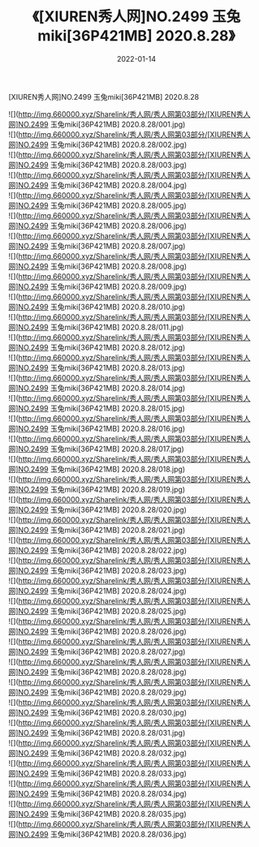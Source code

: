 ﻿---
layout: post
title:  《[XIUREN秀人网]NO.2499 玉兔miki[36P421MB] 2020.8.28》
date:   2022-01-14
img: http://img.660000.xyz/Sharelink/秀人网/秀人网第03部分/[XIUREN秀人网]NO.2499 玉兔miki[36P421MB] 2020.8.28/000.jpg
categories: [美女, 清纯, 唯美]
---

[XIUREN秀人网]NO.2499 玉兔miki[36P421MB] 2020.8.28

 ![](http://img.660000.xyz/Sharelink/秀人网/秀人网第03部分/[XIUREN秀人网]NO.2499 玉兔miki[36P421MB] 2020.8.28/001.jpg) <br>![](http://img.660000.xyz/Sharelink/秀人网/秀人网第03部分/[XIUREN秀人网]NO.2499 玉兔miki[36P421MB] 2020.8.28/002.jpg) <br>![](http://img.660000.xyz/Sharelink/秀人网/秀人网第03部分/[XIUREN秀人网]NO.2499 玉兔miki[36P421MB] 2020.8.28/003.jpg) <br>![](http://img.660000.xyz/Sharelink/秀人网/秀人网第03部分/[XIUREN秀人网]NO.2499 玉兔miki[36P421MB] 2020.8.28/004.jpg) <br>![](http://img.660000.xyz/Sharelink/秀人网/秀人网第03部分/[XIUREN秀人网]NO.2499 玉兔miki[36P421MB] 2020.8.28/005.jpg) <br>![](http://img.660000.xyz/Sharelink/秀人网/秀人网第03部分/[XIUREN秀人网]NO.2499 玉兔miki[36P421MB] 2020.8.28/006.jpg) <br>![](http://img.660000.xyz/Sharelink/秀人网/秀人网第03部分/[XIUREN秀人网]NO.2499 玉兔miki[36P421MB] 2020.8.28/007.jpg) <br>![](http://img.660000.xyz/Sharelink/秀人网/秀人网第03部分/[XIUREN秀人网]NO.2499 玉兔miki[36P421MB] 2020.8.28/008.jpg) <br>![](http://img.660000.xyz/Sharelink/秀人网/秀人网第03部分/[XIUREN秀人网]NO.2499 玉兔miki[36P421MB] 2020.8.28/009.jpg) <br>![](http://img.660000.xyz/Sharelink/秀人网/秀人网第03部分/[XIUREN秀人网]NO.2499 玉兔miki[36P421MB] 2020.8.28/010.jpg) <br>![](http://img.660000.xyz/Sharelink/秀人网/秀人网第03部分/[XIUREN秀人网]NO.2499 玉兔miki[36P421MB] 2020.8.28/011.jpg) <br>![](http://img.660000.xyz/Sharelink/秀人网/秀人网第03部分/[XIUREN秀人网]NO.2499 玉兔miki[36P421MB] 2020.8.28/012.jpg) <br>![](http://img.660000.xyz/Sharelink/秀人网/秀人网第03部分/[XIUREN秀人网]NO.2499 玉兔miki[36P421MB] 2020.8.28/013.jpg) <br>![](http://img.660000.xyz/Sharelink/秀人网/秀人网第03部分/[XIUREN秀人网]NO.2499 玉兔miki[36P421MB] 2020.8.28/014.jpg) <br>![](http://img.660000.xyz/Sharelink/秀人网/秀人网第03部分/[XIUREN秀人网]NO.2499 玉兔miki[36P421MB] 2020.8.28/015.jpg) <br>![](http://img.660000.xyz/Sharelink/秀人网/秀人网第03部分/[XIUREN秀人网]NO.2499 玉兔miki[36P421MB] 2020.8.28/016.jpg) <br>![](http://img.660000.xyz/Sharelink/秀人网/秀人网第03部分/[XIUREN秀人网]NO.2499 玉兔miki[36P421MB] 2020.8.28/017.jpg) <br>![](http://img.660000.xyz/Sharelink/秀人网/秀人网第03部分/[XIUREN秀人网]NO.2499 玉兔miki[36P421MB] 2020.8.28/018.jpg) <br>![](http://img.660000.xyz/Sharelink/秀人网/秀人网第03部分/[XIUREN秀人网]NO.2499 玉兔miki[36P421MB] 2020.8.28/019.jpg) <br>![](http://img.660000.xyz/Sharelink/秀人网/秀人网第03部分/[XIUREN秀人网]NO.2499 玉兔miki[36P421MB] 2020.8.28/020.jpg) <br>![](http://img.660000.xyz/Sharelink/秀人网/秀人网第03部分/[XIUREN秀人网]NO.2499 玉兔miki[36P421MB] 2020.8.28/021.jpg) <br>![](http://img.660000.xyz/Sharelink/秀人网/秀人网第03部分/[XIUREN秀人网]NO.2499 玉兔miki[36P421MB] 2020.8.28/022.jpg) <br>![](http://img.660000.xyz/Sharelink/秀人网/秀人网第03部分/[XIUREN秀人网]NO.2499 玉兔miki[36P421MB] 2020.8.28/023.jpg) <br>![](http://img.660000.xyz/Sharelink/秀人网/秀人网第03部分/[XIUREN秀人网]NO.2499 玉兔miki[36P421MB] 2020.8.28/024.jpg) <br>![](http://img.660000.xyz/Sharelink/秀人网/秀人网第03部分/[XIUREN秀人网]NO.2499 玉兔miki[36P421MB] 2020.8.28/025.jpg) <br>![](http://img.660000.xyz/Sharelink/秀人网/秀人网第03部分/[XIUREN秀人网]NO.2499 玉兔miki[36P421MB] 2020.8.28/026.jpg) <br>![](http://img.660000.xyz/Sharelink/秀人网/秀人网第03部分/[XIUREN秀人网]NO.2499 玉兔miki[36P421MB] 2020.8.28/027.jpg) <br>![](http://img.660000.xyz/Sharelink/秀人网/秀人网第03部分/[XIUREN秀人网]NO.2499 玉兔miki[36P421MB] 2020.8.28/028.jpg) <br>![](http://img.660000.xyz/Sharelink/秀人网/秀人网第03部分/[XIUREN秀人网]NO.2499 玉兔miki[36P421MB] 2020.8.28/029.jpg) <br>![](http://img.660000.xyz/Sharelink/秀人网/秀人网第03部分/[XIUREN秀人网]NO.2499 玉兔miki[36P421MB] 2020.8.28/030.jpg) <br>![](http://img.660000.xyz/Sharelink/秀人网/秀人网第03部分/[XIUREN秀人网]NO.2499 玉兔miki[36P421MB] 2020.8.28/031.jpg) <br>![](http://img.660000.xyz/Sharelink/秀人网/秀人网第03部分/[XIUREN秀人网]NO.2499 玉兔miki[36P421MB] 2020.8.28/032.jpg) <br>![](http://img.660000.xyz/Sharelink/秀人网/秀人网第03部分/[XIUREN秀人网]NO.2499 玉兔miki[36P421MB] 2020.8.28/033.jpg) <br>![](http://img.660000.xyz/Sharelink/秀人网/秀人网第03部分/[XIUREN秀人网]NO.2499 玉兔miki[36P421MB] 2020.8.28/034.jpg) <br>![](http://img.660000.xyz/Sharelink/秀人网/秀人网第03部分/[XIUREN秀人网]NO.2499 玉兔miki[36P421MB] 2020.8.28/035.jpg) <br>![](http://img.660000.xyz/Sharelink/秀人网/秀人网第03部分/[XIUREN秀人网]NO.2499 玉兔miki[36P421MB] 2020.8.28/036.jpg) <br>